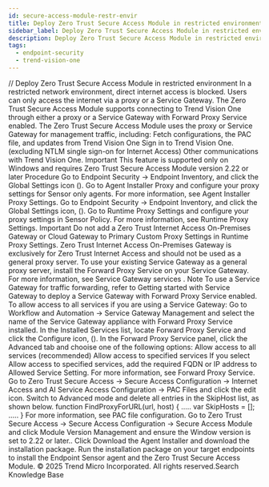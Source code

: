 ```yaml
---
id: secure-access-module-restr-envir
title: Deploy Zero Trust Secure Access Module in restricted environment
sidebar_label: Deploy Zero Trust Secure Access Module in restricted environment
description: Deploy Zero Trust Secure Access Module in restricted environment
tags:
  - endpoint-security
  - trend-vision-one
---
```


/*<![CDATA[*/ $('#title').html($('meta[name=map-description]').attr('content')); /*]]>*/ Deploy Zero Trust Secure Access Module in restricted environment In a restricted network environment, direct internet access is blocked. Users can only access the internet via a proxy or a Service Gateway. The Zero Trust Secure Access Module supports connecting to Trend Vision One through either a proxy or a Service Gateway with Forward Proxy Service enabled. The Zero Trust Secure Access Module uses the proxy or Service Gateway for management traffic, including: Fetch configurations, the PAC file, and updates from Trend Vision One Sign in to Trend Vision One. (excluding NTLM single sign-on for Internet Access) Other communications with Trend Vision One. Important This feature is supported only on Windows and requires Zero Trust Secure Access Module version 2.22 or later Procedure Go to Endpoint Security → Endpoint Inventory, and click the Global Settings icon (). Go to Agent Installer Proxy and configure your proxy settings for Sensor only agents. For more information, see Agent Installer Proxy Settings. Go to Endpoint Security → Endpoint Inventory, and click the Global Settings icon, (). Go to Runtime Proxy Settings and configure your proxy settings in Sensor Policy. For more information, see Runtime Proxy Settings. Important Do not add a Zero Trust Internet Access On-Premises Gateway or Cloud Gateway to Primary Custom Proxy Settings in Runtime Proxy Settings. Zero Trust Internet Access On-Premises Gateway is exclusively for Zero Trust Internet Access and should not be used as a general proxy server. To use your existing Service Gateway as a general proxy server, install the Forward Proxy Service on your Service Gateway. For more information, see Service Gateway services . Note To use a Service Gateway for traffic forwarding, refer to Getting started with Service Gateway to deploy a Service Gateway with Forward Proxy Service enabled. To allow access to all services if you are using a Service Gateway: Go to Workflow and Automation → Service Gateway Management and select the name of the Service Gateway appliance with Forward Proxy Service installed. In the Installed Services list, locate Forward Proxy Service and click the Configure icon, (). In the Forward Proxy Service panel, click the Advanced tab and chooise one of the following options: Allow access to all services (recommended) Allow access to specified services If you select Allow access to specified services, add the required FQDN or IP address to Allowed Service Setting. For more information, see Forward Proxy Service. Go to Zero Trust Secure Access → Secure Access Configuration → Internet Access and AI Service Access Configuration → PAC Files and click the edit icon. Switch to Advanced mode and delete all entries in the SkipHost list, as shown below. function FindProxyForURL(url, host) { ..... var SkipHosts = []; ..... } For more information, see PAC file configuration. Go to Zero Trust Secure Access → Secure Access Configuration → Secure Access Module and click Module Version Management and ensure the Window version is set to 2.22 or later.. Click Download the Agent Installer and download the installation package. Run the installation package on your target endpoints to install the Endpoint Sensor agent and the Zero Trust Secure Access Module. © 2025 Trend Micro Incorporated. All rights reserved.Search Knowledge Base